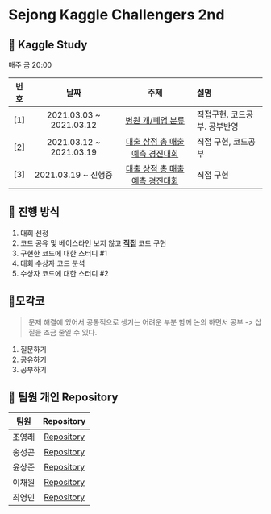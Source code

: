 # Sejong Kaggle Challengers 2nd


## 📌 Kaggle Study 

매주 금 20:00

| 번호 | 날짜 | 주제 | 설명 |
|:---:|:---:|:---:|:---|
| [1] |2021.03.03 ~ 2021.03.12| [병원 개/폐업 분류](https://dacon.io/competitions/official/9565/overview/)|직접구현. 코드공부. 공부반영 |
| [2] |2021.03.12 ~ 2021.03.19| [대출 상점 총 매출 예측 경진대회](https://dacon.io/competitions/official/136/overview/description/)|직접 구현, 코드공부 |
| [3] |2021.03.19 ~ 진행중| [대출 상점 총 매출 예측 경진대회](https://dacon.io/competitions/official/17801/overview/description/)|직접 구현 |


## 📌 진행 방식 

1. 대회 선정
2. 코드 공유 및 베이스라인 보지 않고 <u>**직접**</u> 코드 구현
3. 구현한 코드에 대한 스터디 #1
4. 대회 수상자 코드 분석
5. 수상자 코드에 대한 스터디 #2

## 📌모각코
> 문제 해결에 있어서 공통적으로 생기는 어려운 부분 함께 논의 하면서 공부 -> 삽질을 조금 줄일 수 있다.

1. 질문하기
2. 공유하기
3. 공부하기

## 📌 팀원 개인 Repository

| 팀원 | Repository |
| :--------: | :--------: |
| 조영래 |[Repository](https://github.com/Sejong-Kaggle-Challengers-2nd/Cho-D-YoungRae)|
| 송성곤 |[Repository](https://github.com/Sejong-Kaggle-Challengers-2nd/Sunggon_Song)|
| 윤상준 |[Repository](https://github.com/Sejong-Kaggle-Challengers-2nd/Yoon_SangJun)|
| 이채원 |[Repository](https://github.com/Sejong-Kaggle-Challengers-2nd/chaewon)|
| 최영민 |[Repository](https://github.com/Sejong-Kaggle-Challengers-2nd/Choi_YoungMin)|

